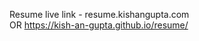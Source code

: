 Resume live link - resume.kishangupta.com   
                            OR
          https://kish-an-gupta.github.io/resume/
